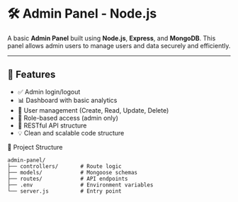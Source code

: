 # 🛠️ Admin Panel - Node.js

A basic **Admin Panel** built using **Node.js**, **Express**, and **MongoDB**. This panel allows admin users to manage users and data securely and efficiently.

---

## 🚀 Features

- ✅ Admin login/logout
- 📊 Dashboard with basic analytics 
- 👥 User management (Create, Read, Update, Delete)
- 🔐 Role-based access (admin only)
- 🧩 RESTful API structure
- 💡 Clean and scalable code structure


📁 Project Structure
```
admin-panel/
├── controllers/       # Route logic
├── models/            # Mongoose schemas
├── routes/            # API endpoints
├── .env               # Environment variables
└── server.js          # Entry point

```
